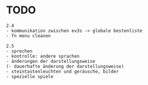 # TODO

    2.4
    - kommunikation zwischen ev3s -> globale bestenliste
    - fn menu cleanen

    2.5
    - sprechen
    - kontrolle: andere sprachen
    - änderungen der darstellungsweise
    (- dauerhafte änderung der darstellungsweise)
    - steintastenleuchten und geräusche, bilder
    - spezielle spiele